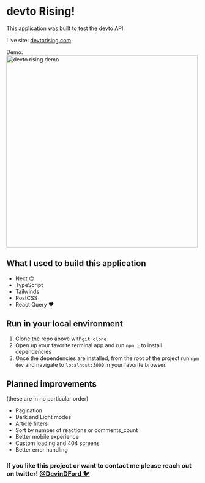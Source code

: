 # devto Rising!

This application was built to test the [devto](https://dev.to) API.

Live site: [devtorising.com](https://devtorising.com)

Demo: <img alt="devto rising demo" src="/public/demo.gif" width="500px">

## What I used to build this application

- Next 😍
- TypeScript
- Tailwinds
- PostCSS
- React Query ❤️

## Run in your local environment

1. Clone the repo above with`git clone`
2. Open up your favorite terminal app and run `npm i` to install dependencies
3. Once the dependencies are installed, from the root of the project run `npm dev` and navigate to `localhost:3000` in your favorite browser.

## Planned improvements

(these are in no particular order)

- Pagination
- Dark and Light modes
- Article filters
- Sort by number of reactions or comments_count
- Better mobile experience
- Custom loading and 404 screens
- Better error handling

### If you like this project or want to contact me please reach out on twitter! [@DevinDFord 🐦](https://twitter.com/devindford)
